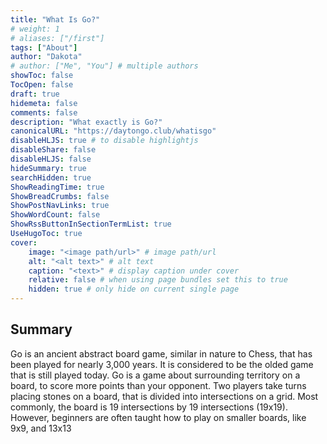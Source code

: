 ```yaml
---
title: "What Is Go?"
# weight: 1
# aliases: ["/first"]
tags: ["About"]
author: "Dakota"
# author: ["Me", "You"] # multiple authors
showToc: false
TocOpen: false
draft: true
hidemeta: false
comments: false
description: "What exactly is Go?"
canonicalURL: "https://daytongo.club/whatisgo"
disableHLJS: true # to disable highlightjs
disableShare: false
disableHLJS: false
hideSummary: true
searchHidden: true
ShowReadingTime: true
ShowBreadCrumbs: false
ShowPostNavLinks: true
ShowWordCount: false
ShowRssButtonInSectionTermList: true
UseHugoToc: true
cover:
    image: "<image path/url>" # image path/url
    alt: "<alt text>" # alt text
    caption: "<text>" # display caption under cover
    relative: false # when using page bundles set this to true
    hidden: true # only hide on current single page
---
```


## Summary

Go is an ancient abstract board game, similar in nature to Chess, that has been played for nearly 3,000 years. It is considered to be the olded game that is still played today. Go is a game about surrounding territory on a board, to score more points than your opponent. Two players take turns placing stones on a board, that is divided into intersections on a grid. Most commonly, the board is 19 intersections by 19 intersections (19x19). However, beginners are often taught how to play on smaller boards, like 9x9, and 13x13